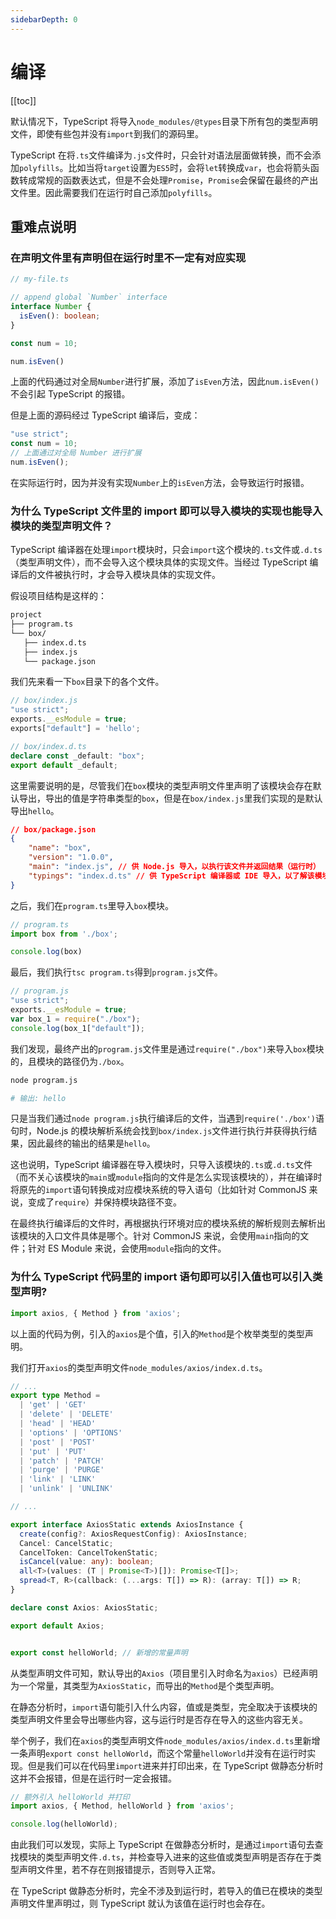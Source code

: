 ```yaml
---
sidebarDepth: 0
---
```


# 编译

[[toc]]

默认情况下，TypeScript 将导入`node_modules/@types`目录下所有包的类型声明文件，即使有些包并没有`import`到我们的源码里。

TypeScript 在将`.ts`文件编译为`.js`文件时，只会针对语法层面做转换，而不会添加`polyfills`。比如当将`target`设置为`ES5`时，会将`let`转换成`var`，也会将箭头函数转成常规的函数表达式，但是不会处理`Promise`，`Promise`会保留在最终的产出文件里。因此需要我们在运行时自己添加`polyfills`。

## 重难点说明

### 在声明文件里有声明但在运行时里不一定有对应实现

```ts
// my-file.ts

// append global `Number` interface
interface Number {
  isEven(): boolean;
}

const num = 10;

num.isEven()
```

上面的代码通过对全局`Number`进行扩展，添加了`isEven`方法，因此`num.isEven()`不会引起 TypeScript 的报错。

但是上面的源码经过 TypeScript 编译后，变成：

```js
"use strict";
const num = 10;
// 上面通过对全局 Number 进行扩展
num.isEven();
```

在实际运行时，因为并没有实现`Number`上的`isEven`方法，会导致运行时报错。

### 为什么 TypeScript 文件里的 import 即可以导入模块的实现也能导入模块的类型声明文件？

TypeScript 编译器在处理`import`模块时，只会`import`这个模块的`.ts`文件或`.d.ts`（类型声明文件），而不会导入这个模块具体的实现文件。当经过 TypeScript 编译后的文件被执行时，才会导入模块具体的实现文件。

假设项目结构是这样的：

```txt
project
├── program.ts
└── box/
   ├── index.d.ts
   ├── index.js
   └── package.json
```

我们先来看一下`box`目录下的各个文件。

```js
// box/index.js
"use strict";
exports.__esModule = true;
exports["default"] = 'hello';
```

```ts
// box/index.d.ts
declare const _default: "box";
export default _default;
```

这里需要说明的是，尽管我们在`box`模块的类型声明文件里声明了该模块会存在默认导出，导出的值是字符串类型的`box`，但是在`box/index.js`里我们实现的是默认导出`hello`。

```json
// box/package.json
{
    "name": "box",
    "version": "1.0.0",
    "main": "index.js", // 供 Node.js 导入，以执行该文件并返回结果（运行时）
    "typings": "index.d.ts" // 供 TypeScript 编译器或 IDE 导入，以了解该模块的 API（静态分析）
}
```

之后，我们在`program.ts`里导入`box`模块。

```ts
// program.ts
import box from './box';

console.log(box)
```

最后，我们执行`tsc program.ts`得到`program.js`文件。

```js
// program.js
"use strict";
exports.__esModule = true;
var box_1 = require("./box");
console.log(box_1["default"]);
```

我们发现，最终产出的`program.js`文件里是通过`require("./box")`来导入`box`模块的，且模块的路径仍为`./box`。

```sh
node program.js

# 输出: hello
```

只是当我们通过`node program.js`执行编译后的文件，当遇到`require('./box')`语句时，Node.js 的模块解析系统会找到`box/index.js`文件进行执行并获得执行结果，因此最终的输出的结果是`hello`。

这也说明，TypeScript 编译器在导入模块时，只导入该模块的`.ts`或`.d.ts`文件（而不关心该模块的`main`或`module`指向的文件是怎么实现该模块的），并在编译时将原先的`import`语句转换成对应模块系统的导入语句（比如针对 CommonJS 来说，变成了`require`）并保持模块路径不变。

在最终执行编译后的文件时，再根据执行环境对应的模块系统的解析规则去解析出该模块的入口文件具体是哪个。针对 CommonJS 来说，会使用`main`指向的文件；针对 ES Module 来说，会使用`module`指向的文件。

### 为什么 TypeScript 代码里的 import 语句即可以引入值也可以引入类型声明?

```ts
import axios, { Method } from 'axios';
```

以上面的代码为例，引入的`axios`是个值，引入的`Method`是个枚举类型的类型声明。

我们打开`axios`的类型声明文件`node_modules/axios/index.d.ts`。

```ts
// ...
export type Method =
  | 'get' | 'GET'
  | 'delete' | 'DELETE'
  | 'head' | 'HEAD'
  | 'options' | 'OPTIONS'
  | 'post' | 'POST'
  | 'put' | 'PUT'
  | 'patch' | 'PATCH'
  | 'purge' | 'PURGE'
  | 'link' | 'LINK'
  | 'unlink' | 'UNLINK'

// ...

export interface AxiosStatic extends AxiosInstance {
  create(config?: AxiosRequestConfig): AxiosInstance;
  Cancel: CancelStatic;
  CancelToken: CancelTokenStatic;
  isCancel(value: any): boolean;
  all<T>(values: (T | Promise<T>)[]): Promise<T[]>;
  spread<T, R>(callback: (...args: T[]) => R): (array: T[]) => R;
}

declare const Axios: AxiosStatic;

export default Axios;


export const helloWorld; // 新增的常量声明
```

从类型声明文件可知，默认导出的`Axios`（项目里引入时命名为`axios`）已经声明为一个常量，其类型为`AxiosStatic`，而导出的`Method`是个类型声明。

在静态分析时，`import`语句能引入什么内容，值或是类型，完全取决于该模块的类型声明文件里会导出哪些内容，这与运行时是否存在导入的这些内容无关。

举个例子，我们在`axios`的类型声明文件`node_modules/axios/index.d.ts`里新增一条声明`export const helloWorld`，而这个常量`helloWorld`并没有在运行时实现。但是我们可以在代码里`import`进来并打印出来，在 TypeScript 做静态分析时这并不会报错，但是在运行时一定会报错。

```ts
// 额外引入 helloWorld 并打印
import axios, { Method, helloWorld } from 'axios';

console.log(helloWorld);
```

由此我们可以发现，实际上 TypeScript 在做静态分析时，是通过`import`语句去查找模块的类型声明文件`.d.ts`，并检查导入进来的这些值或类型声明是否存在于类型声明文件里，若不存在则报错提示，否则导入正常。

在 TypeScript 做静态分析时，完全不涉及到运行时，若导入的值已在模块的类型声明文件里声明过，则 TypeScript 就认为该值在运行时也会存在。
